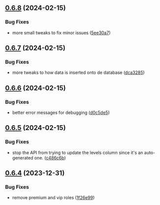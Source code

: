 ## [0.6.8](https://github.com/Torwent/wasp-api/compare/v0.6.7...v0.6.8) (2024-02-15)


### Bug Fixes

* more small tweaks to fix minor issues ([5ee30a7](https://github.com/Torwent/wasp-api/commit/5ee30a789e624d46e105e62786d9287ea60b8891))



## [0.6.7](https://github.com/Torwent/wasp-api/compare/v0.6.6...v0.6.7) (2024-02-15)


### Bug Fixes

* more tweaks to how data is inserted onto de database ([dca3285](https://github.com/Torwent/wasp-api/commit/dca3285efcaff2f1a45498880d711e2814a0ba54))



## [0.6.6](https://github.com/Torwent/wasp-api/compare/v0.6.5...v0.6.6) (2024-02-15)


### Bug Fixes

* better error messages for debugging ([d0c5de5](https://github.com/Torwent/wasp-api/commit/d0c5de5d20eb939260d65f2e43c16ead7c023853))



## [0.6.5](https://github.com/Torwent/wasp-api/compare/v0.6.4...v0.6.5) (2024-02-15)


### Bug Fixes

* stop the API from trying to update the levels column since it's an auto-generated one. ([c486c6b](https://github.com/Torwent/wasp-api/commit/c486c6bd55dfde1e5c506f9370665be9cf2fc27a))



## [0.6.4](https://github.com/Torwent/wasp-api/compare/v0.6.3...v0.6.4) (2023-12-31)


### Bug Fixes

* remove premium and vip roles ([1f26e99](https://github.com/Torwent/wasp-api/commit/1f26e99772ae87c51ee487dbc4afa2fa225b7db6))



